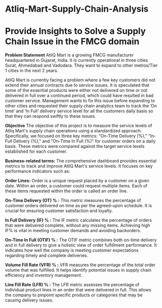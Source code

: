 # Atliq-Mart-Supply-Chain-Analysis

# Provide Insights to Solve a Supply Chain Issue in the FMCG domain

**Problem Statement**
AtliQ Mart is a growing FMCG manufacturer headquartered in Gujarat, India. It is currently operational in three cities Surat, Ahmedabad and Vadodara. They want to expand to other metros/Tier 1 cities in the next 2 years.

AtliQ Mart is currently facing a problem where a few key customers did not extend their annual contracts due to service issues. It is speculated that some of the essential products were either not delivered on time or not delivered in full over a continued period, which could have resulted in bad customer service. Management wants to fix this issue before expanding to other cities and requested their supply chain analytics team to track the ’On time’ and ‘In Full’ delivery service level for all the customers daily basis so that they can respond swiftly to these issues.

**Objective**
The objective of this project is to measure the service levels of Atliq Mart's supply chain operations using a standardized approach. Specifically, we focused on three key metrics: "On-Time Delivery (%)," "In-Full Delivery (%)," and "On-Time In Full (%)" for customer orders on a daily basis. These metrics were compared against the target service levels established for each customer.

**Business-related terms:**
The comprehensive dashboard provides essential metrics to track and improve AtliQ Mart's service levels. It focuses on key performance indicators such as:

**Order Lines:** Order is a unique request placed by a customer on a given date. Within an order, a customer could request multiple items. Each of these items requested within the order is called an order line.

**On-Time Delivery (OT) % :** This metric measures the percentage of customer orders delivered on time as per the agreed-upon schedule. It is crucial for ensuring customer satisfaction and loyalty.

**In Full Delivery (IF) % :** The IF metric calculates the percentage of orders that were delivered complete, without any missing items. Achieving high IF% is vital in meeting customer demands and avoiding backorders.

**On-Time In Full (OTIF) % :** The OTIF metric combines both on-time delivery and in full delivery to give a holistic view of order fulfillment performance. It indicates how well the company is meeting customer expectations regarding timely and complete deliveries.

**Volume Fill Rate (VFR) % :** VFR measures the percentage of the total order volume that was fulfilled. It helps identify potential issues in supply chain efficiency and inventory management.

**Line Fill Rate (LFR) % :** The LFR metric assesses the percentage of individual product lines in an order that were delivered in full. This allows the company to pinpoint specific products or categories that may be causing delivery issues.
